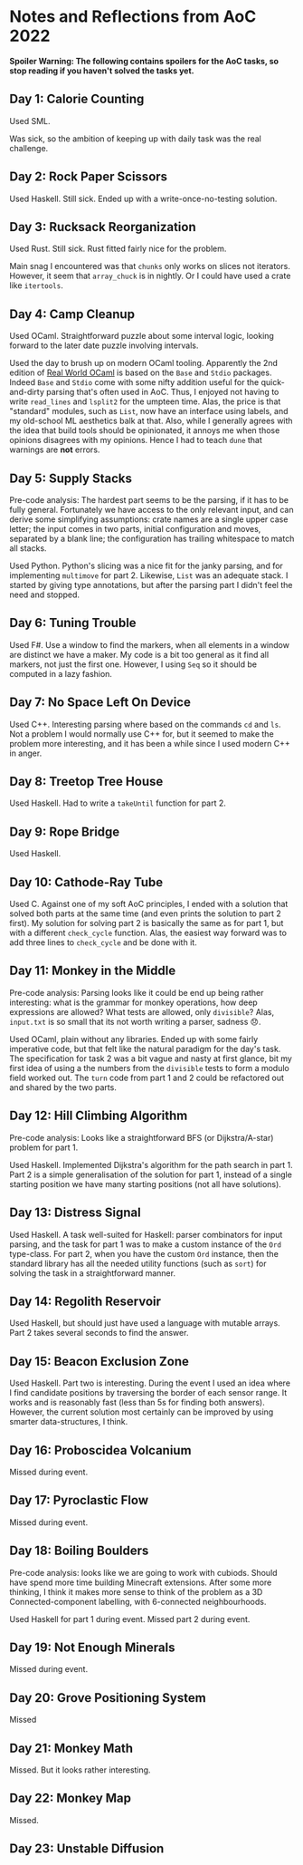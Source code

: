 Notes and Reflections from AoC 2022
===================================

**Spoiler Warning: The following contains spoilers for the AoC tasks,
so stop reading if you haven't solved the tasks yet.**


Day 1: Calorie Counting
-----------------------

Used SML.

Was sick, so the ambition of keeping up with daily task was the real
challenge.


Day 2: Rock Paper Scissors
--------------------------

Used Haskell. Still sick. Ended up with a write-once-no-testing solution.


Day 3: Rucksack Reorganization
------------------------------

Used Rust. Still sick. Rust fitted fairly nice for the problem. 

Main snag I encountered was that `chunks` only works on slices not
iterators. However, it seem that `array_chuck` is in nightly. Or I
could have used a crate like `itertools`.


Day 4: Camp Cleanup
-------------------

Used OCaml. Straightforward puzzle about some interval logic, looking
forward to the later date puzzle involving intervals.

Used the day to brush up on modern OCaml tooling. Apparently the 2nd
edition of [Real World OCaml](https://dev.realworldocaml.org/) is
based on the `Base` and `Stdio` packages. Indeed `Base` and `Stdio`
come with some nifty addition useful for the quick-and-dirty parsing
that's often used in AoC. Thus, I enjoyed not having to write
`read_lines` and `lsplit2` for the umpteen time. Alas, the price is
that "standard" modules, such as `List`, now have an interface using
labels, and my old-school ML aesthetics balk at that. Also, while I
generally agrees with the idea that build tools should be opinionated,
it annoys me when those opinions disagrees with my opinions. Hence I
had to teach `dune` that warnings are **not** errors.


Day 5: Supply Stacks
--------------------

Pre-code analysis: The hardest part seems to be the parsing, if it has
to be fully general. Fortunately we have access to the only relevant
input, and can derive some simplifying assumptions: crate names are a
single upper case letter; the input comes in two parts, initial
configuration and moves, separated by a blank line; the configuration
has trailing whitespace to match all stacks.

Used Python. Python's slicing was a nice fit for the janky parsing,
and for implementing `multimove` for part 2. Likewise, `List` was an
adequate stack. I started by giving type annotations, but after the
parsing part I didn't feel the need and stopped.


Day 6: Tuning Trouble
---------------------

Used F#. Use a window to find the markers, when all elements in a
window are distinct we have a maker. My code is a bit too general as
it find all markers, not just the first one. However, I using `Seq` so
it should be computed in a lazy fashion.


Day 7: No Space Left On Device
------------------------------

Used C++. Interesting parsing where based on the commands `cd` and
`ls`. Not a problem I would normally use C++ for, but it seemed to
make the problem more interesting, and it has been a while since I
used modern C++ in anger.


Day 8: Treetop Tree House
-------------------------

Used Haskell. Had to write a `takeUntil` function for part 2.


Day 9: Rope Bridge
------------------

Used Haskell.


Day 10: Cathode-Ray Tube
------------------------

Used C. Against one of my soft AoC principles, I ended with a solution
that solved both parts at the same time (and even prints the solution
to part 2 first). My solution for solving part 2 is basically the same
as for part 1, but with a different `check_cycle` function. Alas, the
easiest way forward was to add three lines to `check_cycle` and be
done with it.


Day 11: Monkey in the Middle
----------------------------

Pre-code analysis: Parsing looks like it could be end up being rather
interesting: what is the grammar for monkey operations, how deep
expressions are allowed? What tests are allowed, only `divisible`?
Alas, `input.txt` is so small that its not worth writing a parser,
sadness 😞.

Used OCaml, plain without any libraries. Ended up with some fairly
imperative code, but that felt like the natural paradigm for the day's
task. The specification for task 2 was a bit vague and nasty at first
glance, bit my first idea of using a the numbers from the `divisible`
tests to form a modulo field worked out. The `turn` code from part 1
and 2 could be refactored out and shared by the two parts.


Day 12: Hill Climbing Algorithm
-------------------------------

Pre-code analysis: Looks like a straightforward BFS (or
Dijkstra/A-star) problem for part 1.

Used Haskell. Implemented Dijkstra's algorithm for the path search in
part 1. Part 2 is a simple generalisation of the solution for part 1,
instead of a single starting position we have many starting positions
(not all have solutions).


Day 13: Distress Signal
-----------------------

Used Haskell. A task well-suited for Haskell: parser combinators for
input parsing, and the task for part 1 was to make a custom instance
of the `Ord` type-class. For part 2, when you have the custom `Ord`
instance, then the standard library has all the needed utility
functions (such as `sort`) for solving the task in a straightforward
manner.


Day 14: Regolith Reservoir
--------------------------

Used Haskell, but should just have used a language with mutable
arrays. Part 2 takes several seconds to find the answer.


Day 15: Beacon Exclusion Zone
-----------------------------

Used Haskell. Part two is interesting. During the event I used an idea
where I find candidate positions by traversing the border of each
sensor range. It works and is reasonably fast (less than 5s for
finding both answers). However, the current solution most certainly
can be improved by using smarter data-structures, I think.


Day 16: Proboscidea Volcanium
-----------------------------

Missed during event.


Day 17: Pyroclastic Flow
------------------------

Missed during event.


Day 18: Boiling Boulders
------------------------

Pre-code analysis: looks like we are going to work with
cubiods. Should have spend more time building Minecraft
extensions. After some more thinking, I think it makes more sense to
think of the problem as a 3D Connected-component labelling, with
6-connected neighbourhoods.

Used Haskell for part 1 during event. Missed part 2 during event.


Day 19: Not Enough Minerals
---------------------------

Missed during event.


Day 20: Grove Positioning System
--------------------------------

Missed


Day 21: Monkey Math
-------------------

Missed. But it looks rather interesting.


Day 22: Monkey Map
------------------

Missed.


Day 23: Unstable Diffusion
--------------------------

